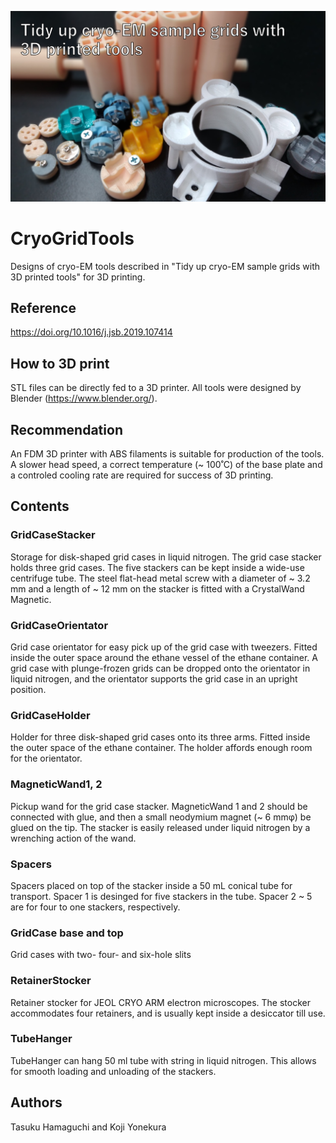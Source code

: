![Top](Image_for_top.png)
# CryoGridTools  
Designs of cryo-EM tools described in "Tidy up cryo-EM sample grids with 3D printed tools" for 3D printing.
## Reference
https://doi.org/10.1016/j.jsb.2019.107414

## How to 3D print
STL files can be directly fed to a 3D printer.
All tools were designed by Blender (https://www.blender.org/).  
  
## Recommendation
An FDM 3D printer with ABS filaments is suitable for production of the tools.
A slower head speed, a correct temperature (~ 100˚C) of the base plate and a controled cooling rate are required for success of 3D printing.

## Contents
### GridCaseStacker
Storage for disk-shaped grid cases in liquid nitrogen. The grid case stacker holds three grid cases. The five stackers can be kept inside a wide-use centrifuge tube. The steel flat-head metal screw with a diameter of ~ 3.2 mm and a length of ~ 12 mm on the stacker is fitted with a CrystalWand Magnetic.

### GridCaseOrientator
Grid case orientator for easy pick up of the grid case with tweezers. Fitted inside the outer space around the ethane vessel of the ethane container. A grid case with plunge-frozen grids can be dropped onto the orientator in liquid nitrogen, and the orientator supports the grid case in an upright position.

### GridCaseHolder
Holder for three disk-shaped grid cases onto its three arms. Fitted inside the outer space of the ethane container. The holder affords enough room for the orientator.

### MagneticWand1, 2
Pickup wand for the grid case stacker. MagneticWand 1 and 2 should be connected with glue, and then a small neodymium magnet (~ 6 mmφ) be glued on the tip. The stacker is easily released under liquid nitrogen by a wrenching action of the wand.

### Spacers
Spacers placed on top of the stacker inside a 50 mL conical tube for transport. Spacer 1 is desinged for five stackers in the tube. Spacer 2 ~ 5 are for four to one stackers, respectively.

### GridCase base and top
Grid cases with two- four- and six-hole slits

### RetainerStocker
Retainer stocker for JEOL CRYO ARM electron microscopes. The stocker accommodates four retainers, and is usually kept inside a desiccator till use.

### TubeHanger
TubeHanger can hang 50 ml tube with string in liquid nitrogen. This allows for smooth loading and unloading of the stackers.

## Authors
Tasuku Hamaguchi and Koji Yonekura

